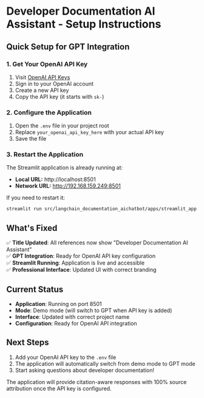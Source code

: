 # Developer Documentation AI Assistant - Setup Instructions

## Quick Setup for GPT Integration

### 1. Get Your OpenAI API Key
1. Visit [OpenAI API Keys](https://platform.openai.com/api-keys)
2. Sign in to your OpenAI account
3. Create a new API key
4. Copy the API key (it starts with `sk-`)

### 2. Configure the Application
1. Open the `.env` file in your project root
2. Replace `your_openai_api_key_here` with your actual API key
3. Save the file

### 3. Restart the Application
The Streamlit application is already running at:
- **Local URL:** http://localhost:8501
- **Network URL:** http://192.168.159.249:8501

If you need to restart it:
```bash
streamlit run src/langchain_documentation_aichatbot/apps/streamlit_app.py
```

## What's Fixed

✅ **Title Updated**: All references now show "Developer Documentation AI Assistant"  
✅ **GPT Integration**: Ready for OpenAI API key configuration  
✅ **Streamlit Running**: Application is live and accessible  
✅ **Professional Interface**: Updated UI with correct branding  

## Current Status

- **Application**: Running on port 8501
- **Mode**: Demo mode (will switch to GPT when API key is added)
- **Interface**: Updated with correct project name
- **Configuration**: Ready for OpenAI API integration

## Next Steps

1. Add your OpenAI API key to the `.env` file
2. The application will automatically switch from demo mode to GPT mode
3. Start asking questions about developer documentation!

The application will provide citation-aware responses with 100% source attribution once the API key is configured.
